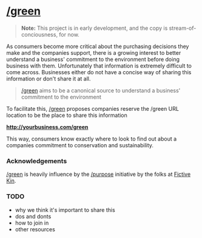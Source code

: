 # [/green](http://slashgreen.org)

> **Note:** This project is in early development, and the copy is stream-of-conciousness, for now.

As consumers become more critical about the purchasing decisions they make and the companies support, there is a growing interest to better understand a business' commitment to the environment before doing business with them. Unfortunately that information is extremely difficult to come across. Businesses either do not have a concise way of sharing this information or don't share it at all.

> [/green](http://slashgreen.org) aims to be a canonical source to understand a business' commitment to the environment

To facilitate this, [/green](http://slashgreen.org) proposes companies reserve the /green URL location to be the place to share this information

**<http://yourbusiness.com/green>**

This way, consumers know exactly where to look to find out about a companies commitment to conservation and sustainability.

### Acknowledgements
[/green](http://slashgreen.org) is heavily influence by the [/purpose](http://slashpurpose.org/) initiative by the folks at [Fictive Kin](http://fictivekin.com/).

### TODO
- why we think it's important to share this
- dos and donts
- how to join in
- other resources
